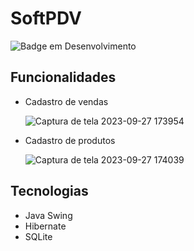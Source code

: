 # SoftPDV
![Badge em Desenvolvimento](http://img.shields.io/static/v1?label=STATUS&message=EM%20DESENVOLVIMENTO&color=GREEN&style=for-the-badge)
## Funcionalidades
* Cadastro de vendas
  
  ![Captura de tela 2023-09-27 173954](https://github.com/paulomarinhodesouza/SoftPDV/assets/71496219/db09d66d-bfc7-4c8e-92c0-e13055ea34af)
* Cadastro de produtos
  
  ![Captura de tela 2023-09-27 174039](https://github.com/paulomarinhodesouza/SoftPDV/assets/71496219/7e2b69c0-aa44-4adf-9053-d6253ef48d13)
## Tecnologias
* Java Swing
* Hibernate
* SQLite
